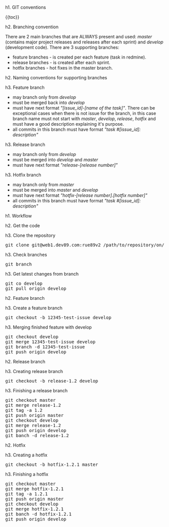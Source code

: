 h1. GIT conventions

{{toc}}

h2. Branching convention

There are 2 main branches that are ALWAYS present and used: *master* (contains major project releases and releases after each sprint) and *develop* (development code).
There are 3 supporting branches:
* feature branches - is created per each feature (task in redmine).
* release branches - is created after each sprint.
* hotfix branches - hot fixes in the master branch.

h2. Naming conventions for supporting branches

h3. Feature branch

* may branch only from *develop*
* must be merged back into *develop*
* must have next format _"[issue_id]-[name of the task]"_. There can be exceptional cases when there is not issue for the branch, in this case branch name must not start with _master_, _develop_, _release_, _hotfix_ and must have a good description explaining it's purpose.
* all commits in this branch must have format _"task #[issue_id]: description"_

h3. Release branch

* may branch only from *develop*
* must be merged into *develop* and *master*
* must have next format _"release-[release number]"_

h3. Hotfix branch

* may branch only from *master*
* must be merged into *master* and *develop*
* must have next format _"hotfix-[release number].[hotfix number]"_
* all commits in this branch must have format _"task #[issue_id]: description"_

h1. Workflow

h2. Get the code

h3. Clone the repository

<pre>
git clone git@web1.dev89.com:rue89v2 /path/to/repository/on/local/computer
</pre>

h3. Check branches

<pre>
git branch
</pre>

h3. Get latest changes from branch

<pre>
git co develop
git pull origin develop
</pre>


h2. Feature branch

h3. Create a feature branch

<pre>
git checkout -b 12345-test-issue develop
</pre>

h3. Merging finished feature with develop

<pre>
git checkout develop
git merge 12345-test-issue develop
git branch -d 12345-test-issue
git push origin develop
</pre>

h2. Release branch

h3. Creating release branch

<pre>
git checkout -b release-1.2 develop
</pre>

h3. Finishing a release branch

<pre>
git checkout master
git merge release-1.2
git tag -a 1.2
git push origin master
git checkout develop
git merge release-1.2
git push origin develop
git banch -d release-1.2
</pre>

h2. Hotfix

h3. Creating a hotfix

<pre>
git checkout -b hotfix-1.2.1 master
</pre>

h3. Finishing a hotfix

<pre>
git checkout master
git merge hotfix-1.2.1
git tag -a 1.2.1
git push origin master
git checkout develop
git merge hotfix-1.2.1
git banch -d hotfix-1.2.1
git push origin develop
</pre>